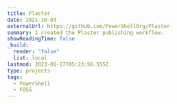 ```yaml
---
title: Plaster
date: 2021-10-03
externalUrl: https://github.com/PowerShellOrg/Plaster
summary: I created the Plaster publishing workflow.
showReadingTime: false
_build:
  render: "false"
  list: local
lastmod: 2023-01-17T05:23:56.555Z
type: projects
tags:
  - PowerShell
  - FOSS
---
```

